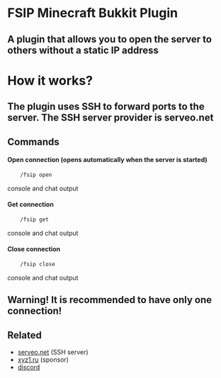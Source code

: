 
# FSIP Minecraft Bukkit Plugin

## A plugin that allows you to open the server to others without a static IP address


# How it works?

## The plugin uses SSH to forward ports to the server. The SSH server provider is serveo.net
## Commands

#### Open connection (opens automatically when the server is started)

```cmd
    /fsip open
```
console and chat output

#### Get connection

```cmd
    /fsip get
```
console and chat output

#### Close connection

```cmd
    /fsip close
```
console and chat output

## Warning! It is recommended to have only one connection!


## Related

- [serveo.net](https://serveo.net/) (SSH server)
- [xyz1.ru](https://xyz1.ru) (sponsor)
- [discord](https://discord.gg/fDBNJUnvWX)
